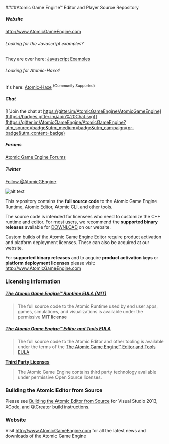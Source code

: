 ####Atomic Game Engine™ Editor and Player Source Repository

##### Website

<a href="http://atomicgameengine.com">http://www.AtomicGameEngine.com</a>

###### Looking for the Javascript examples?

They are over here: <a href="https://github.com/AtomicGameEngine/AtomicExamples">Javascript Examples</a>

###### Looking for Atomic-Haxe?

It's here: <a href="https://github.com/rsredsq/atomic-haxe">Atomic-Haxe</a>  <sup>(Community Supported)</sup>

##### Chat

[![Join the chat at https://gitter.im/AtomicGameEngine/AtomicGameEngine](https://badges.gitter.im/Join%20Chat.svg)](https://gitter.im/AtomicGameEngine/AtomicGameEngine?utm_source=badge&utm_medium=badge&utm_campaign=pr-badge&utm_content=badge)

##### Forums

<a href="http://atomicgameengine.com/forum">Atomic Game Engine Forums</a>

##### Twitter

<a href="https://twitter.com/AtomicGEngine">Follow @AtomicGEngine</a>

[WelcomeScreen]: https://github.com/AtomicGameEngine/AtomicExamples/wiki/images/WelcomeScreen.png

![alt text][WelcomeScreen]

This repository contains the **full source code** to the Atomic Game Engine Runtime, Atomic Editor, Atomic CLI, and other tools.

The source code is intended for licensees who need to customize the C++ runtime and editor.  For most users, we recommend the **supported binary releases** available for [DOWNLOAD](http://atomicgameengine.com/download) on our website.

Custom builds of the Atomic Game Engine Editor require product activation and platform deployment licenses.  These can also be acquired at our website.

For **supported binary releases** and to acquire **product activation keys** or **platform deployment licenses** please visit: http://www.AtomicGameEngine.com

### Licensing Information

##### [The Atomic Game Engine™ Runtime EULA (MIT)](https://github.com/AtomicGameEngine/AtomicRuntime/blob/master/LICENSE_ATOMIC_RUNTIME.md)

> The full source code to the Atomic Runtime used by end user apps, games, simulations, and visualizations is available under the permissive **MIT license**

##### [The Atomic Game Engine™ Editor and Tools EULA](https://github.com/AtomicGameEngine/AtomicRuntime/blob/master/LICENSE_ATOMIC_RUNTIME.md)

> The full source code to the Atomic Editor and other tooling is available under the terms of the [The Atomic Game Engine™ Editor and Tools EULA](https://github.com/AtomicGameEngine/AtomicRuntime/blob/master/LICENSE_ATOMIC_RUNTIME.md)

**[Third Party Licenses](https://github.com/AtomicGameEngine/AtomicRuntime/blob/master/LICENSE_THIRDPARTY.md)**

> The Atomic Game Engine contains third party technology available under permissive Open Source licenses.


### Building the Atomic Editor from Source

Please see [Building the Atomic Editor from Source](https://github.com/AtomicGameEngine/AtomicGameEngine/wiki/Building-the-Atomic-Editor-from-Source) for Visual Studio 2013, XCode, and QtCreator build instructions.

### Website

Visit http://www.AtomicGameEngine.com for all the latest news and downloads of the Atomic Game Engine
